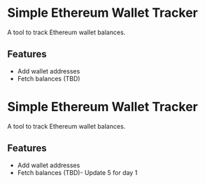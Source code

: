 # Simple Ethereum Wallet Tracker
A tool to track Ethereum wallet balances.

## Features
- Add wallet addresses
- Fetch balances (TBD)
# Simple Ethereum Wallet Tracker
A tool to track Ethereum wallet balances.

## Features
- Add wallet addresses
- Fetch balances (TBD)- Update 5 for day 1
